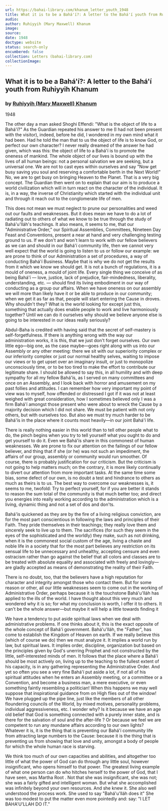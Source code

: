 ```yaml
---
url: https://bahai-library.com/khanum_letter_youth_1948
title: What it is to be a Bahá'í?: A letter to the Bahá'í youth from Ruhiyyih Khanum
audio: 
author: Ruhiyyih (Mary Maxwell) Khanum
image: 
source: 
date: 1948
doctype: website
status: search-only
encumbered: false
collection: Letters (bahai-library.com)
collectionImage: 
---
```



## What it is to be a Bahá'í?: A letter to the Bahá'í youth from Ruhiyyih Khanum

### by [Ruhiyyih (Mary Maxwell) Khanum](https://bahai-library.com/author/Ruhiyyih+(Mary+Maxwell)+Khanum)

1948


The other day a man asked Shoghi Effendi: "What is the object of life to a Bahá'í?" As the Guardian repeated his answer to me (I had not been present with the visitor), indeed, before he did, I wondered in my own mind what it had been. Had he told the man that to us the object of life is to know God, or perfect our own character? I never really dreamed of the answer he had given, which was this: the object of life to a Bahá'í is to promote the oneness of mankind. The whole object of our lives is bound up with the lives of all human beings: not a personal salvation we are seeking, but a universal one. We are not to cast eyes within ourselves and say "Now get busy saving you soul and reserving a comfortable berth in the Next World!" No, we are to get busy on bringing Heaven to the Planet. That is a very big concept. The Guardian then went on to explain that our aim is to produce a world civilization which will in turn react on the character of the individual. It is, in a way, the inverse of Christianity which started with the individual unit and through it reach out to the conglomerate life of men.

This does not mean we must neglect to prune our personalities and weed out our faults and weaknesses. But it does mean we have to do a lot of radiating out to others of what we know to be true through the study of Bahá'u'lláh's teachings. It also means, it seems to me, that our "Administrative Order," our Spiritual Assemblies, Committees, Nineteen Day Feast and Conventions, present a near at hand and very challenging testing ground to us. If we don't and won't learn to work with our fellow believers as we can and should in our Bahá'í community life, then we cannot very well expect that the world is going to listen to us or follow our example: we are prone to think of our Administration a set of procedures, a way of conducting Bahá'í Business. Maybe that is why we do not get the results from it which we know we should get. It is not a bunch of regulations, it is a mould of oneness, a mould of joint life. Every single thing we conceive of as being Bahá'í — love, justice, lack of prejudice, fair-mindedness, liberality, understanding, etc. — should find its living embodiment in our way of conducting as a group our affairs. When we have oneness on our assembly we will more than likely have it or be able to produce in our community; when we get it as far as that, people will start entering the Cause in droves. Why shouldn't they? What is the world looking for except just this, something that actually does enable people to work and live harmoniously together? Until we can do it ourselves why should we believe anyone else is going to be interested in our ideas really seriously?

Abdul-Baha is credited with having said that the secret of self-mastery is self-forgetfulness. If there is anything wrong with the way our administration works, it is this, that we just don't forget ourselves. Our own little ego—big one, as the case maybe—goes right along with us into our Assembly or any other meeting: there we sit with our superiority complex or our inferiority complex or just our normal healthy selves, waiting to impose our views or to get upset over an imaginary insult, or just to monopolize unconsciously time, or to be too tired to make the effort to contribute our legitimate share. I should be allowed to say this, in all humility and with deep sympathy for all my fellow Bahá'ís, as I served on many committees and once on an Assembly, and I look back with horror and amusement on my past follies and attitudes. I can remember how very important my point of view was to myself, how offended or distressed I got if it was not at least weighed with great consideration, how I sometimes believed only I was a firm Bahá'í amongst those present who were about to wreck the Cause by a majority decision which I did not share. We must be patient with not only others, but with ourselves too. But also we must try much harder to be Bahá'ís in the place where it counts most heavily—in our joint Bahá'í life.

There is really nothing easier in this world than to tell other people what to do, the pinch begins when you try to tell yourself what you ought to do and get yourself to do it. Even we Bahá'ís share in this commonest of human weaknesses. We are prone to fix our attention on the failings of our fellow believer, and thing that if she (or he) was not such an impediment, the affairs of our group, assembly or community would run smoother. Of course, there is probably justification for our criticism. But the criticism is not going to help matters much; on the contrary, it is more likely continually to divert our attention from more important tasks. At the same time some bias, some defect of our own, is no doubt a test and hindrance to others as much as theirs is to us. The best way to overcome our weaknesses is, it seems to me, twofold: Try to perfect yourself, for if you are better it stands to reason the sum total of the community is that much better too; and direct you energies into really working according to the administration which is a living, dynamic thing and not a set of dos and don'ts.

Bahá'ís quickened as they are by the fire of a living religious conviction, are for the most part conscientious in following the laws and principles of their Faith. They pride themselves in their teachings; they really love them and sincerely seek to live up to them. The sacrifices (for such they seem in the eyes of the sophisticated and the worldly) they make, such as not drinking, when it is the commonest social custom of the age, living a chaste and noble life in a society that for the most part believes any restriction on its sensual life to be unnecessary and unhealthy, accepting censure and even ostracism rather than go against the belief that all colors and classes are to be treated with absolute equality and associated with freely and lovingly—are gladly accepted as means of demonstrating the reality of their Faith.

There is no doubt, too, that the believers have a high reputation for character and integrity amongst those who contact them. But for some reason or other, all our little weaknesses seem to come out in the working of Administrative Order, perhaps because it is the touchstone Bahá'u'lláh has applied to the ills of the world. I have thought about this very much and wondered why it is so; for what my conclusion is worth, I offer it to others. It can't be the whole answer—but maybe it will help a little towards finding it

We have a tendency to put aside spiritual laws when we deal with administrative problems. If one thinks about it, this is the exact opposite of the whole concept of Bahá'í government. Bahá'u'lláh, the "Father", has come to establish the Kingdom of Heaven on earth. If we really believe this (which of course we do) then we must analyze it. It implies a world run by law, but spiritual laws. It implies order, discipline, organization but based on the principles given by God's unerring Prophet and not constructed by the little, self-interested minds of men. It follows that the place where a Bahá'í should be most actively on, living up to the teaching to the fullest extent of his capacity, is in any gathering representing the Administrative Order. And yet so often you see a very fine Bahá'í put aside a lot, if not all of his spiritual attitudes when he enters an Assembly meeting, or a committee or a Convention, and become a business man, a mere executive, or even something faintly resembling a politician! When this happens we may well suppose that inspirational guidance from on High flies out of the window! We have plugged up the pipe line, just like the members of all other floundering councils of the World, by mixed motives, personality problems, individual aggressiveness, etc. I wonder why? Is it because we have an age old belief that God is something connected with a purely inner state, and is there for the salvation of soul and the after-life ? Or because we feel we are competent to run any mundane affairs according to our own lights? Whatever it is, it is the thing that is preventing our Bahá'í community life from attracting large numbers to the Cause: because it is the thing that is preventing us from showing that love and unity, amongst a body of people for which the whole human race is starving.

We think too much of our own capacities and abilities, and altogether too little of what the power of God can do through any little soul, however insignificant, who opens himself to that power. The greatest living example of what one person can do who hitches herself to the power of God, that I have seen, was Martha Root . Not that she was insignificant, she was not; she was a fairly gifted and intelligent woman. But what she accomplished was infinitely beyond your own resources. And she knew it. She also well understood the process work. She used to say "Bahá'u'lláh does it" She was too modest to put the matter even more pointedly and: say: "I LET BAHA'U'LLAH DO IT."